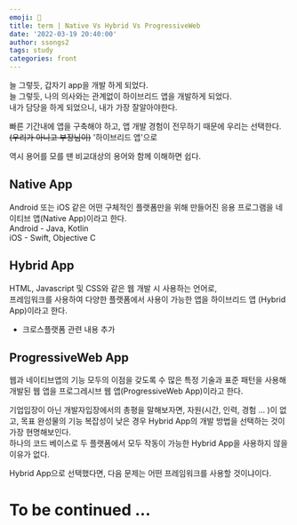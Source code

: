 ```yaml
---
emoji: 🦠
title: term | Native Vs Hybrid Vs ProgressiveWeb
date: '2022-03-19 20:40:00'
author: ssongs2
tags: study
categories: front
---
```


늘 그렇듯, 갑자기 app을 개발 하게 되었다.  
늘 그렇듯, 나의 의사와는 관계없이 하이브리드 앱을 개발하게 되었다.  
내가 담당을 하게 되었으니, 내가 가장 잘알아야한다.

빠른 기간내에 앱을 구축해야 하고, 앱 개발 경험이 전무하기 때문에 우리는 선택한다. ~~(우리가 아니고 부장님이)~~
'하이브리드 앱'으로  

역시 용어를 모를 땐 비교대상의 용어와 함께 이해하면 쉽다.

## Native App

Android 또는 iOS 같은 어떤 구체적인 플랫폼만을 위해 만들어진 응용 프로그램을 네이티브 앱(Native App)이라고 한다.  
Android - Java, Kotlin  
iOS - Swift, Objective C 

## Hybrid App

HTML, Javascript 및 CSS와 같은 웹 개발 시 사용하는 언어로,  
프레임워크를 사용하여 다양한 플랫폼에서 사용이 가능한 앱을 하이브리드 앱 (Hybrid App)이라고 한다.  

+ 크로스플랫폼 관련 내용 추가

## ProgressiveWeb App

웹과 네이티브앱의 기능 모두의 이점을 갖도록 수 많은 특정 기술과 표준 패턴을 사용해 개발된 웹 앱을 프로그레시브 웹 앱(ProgressiveWeb App)이라고 한다.

기업입장이 아닌 개발자입장에서의 총평을 말해보자면,
자원(시간, 인력, 경험 ... )이 없고, 목표 완성물의 기능 복잡성이 낮은 경우 Hybrid App의 개발 방법을 선택하는 것이 가장 현명해보인다.  
하나의 코드 베이스로 두 플랫폼에서 모두 작동이 가능한 Hybrid App을 사용하지 않을 이유가 없다.  

Hybrid App으로 선택했다면, 다음 문제는 어떤 프레임워크를 사용할 것이냐이다.  

# To be continued ...


```toc
```





